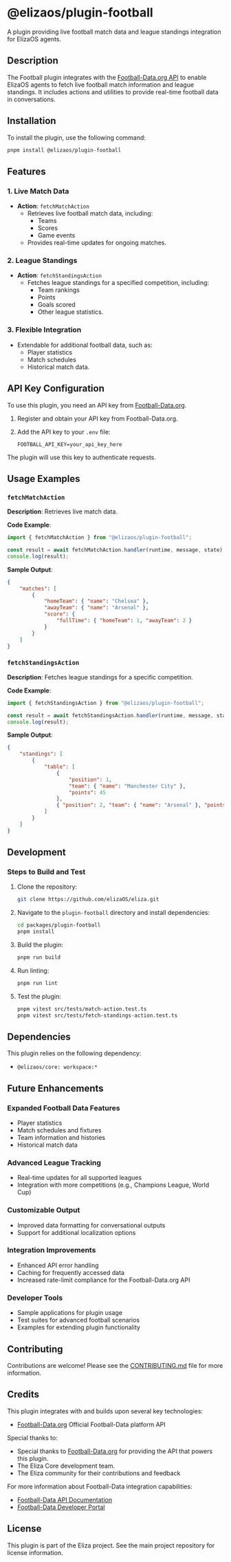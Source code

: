 # @elizaos/plugin-football

A plugin providing live football match data and league standings integration for ElizaOS agents.

## Description

The Football plugin integrates with the [Football-Data.org API](https://www.football-data.org/) to enable ElizaOS agents to fetch live football match information and league standings. It includes actions and utilities to provide real-time football data in conversations.

## Installation

To install the plugin, use the following command:

```bash
pnpm install @elizaos/plugin-football
```

## Features

### 1. Live Match Data

- **Action**: `fetchMatchAction`
    - Retrieves live football match data, including:
        - Teams
        - Scores
        - Game events
    - Provides real-time updates for ongoing matches.

### 2. League Standings

- **Action**: `fetchStandingsAction`
    - Fetches league standings for a specified competition, including:
        - Team rankings
        - Points
        - Goals scored
        - Other league statistics.

### 3. Flexible Integration

- Extendable for additional football data, such as:
    - Player statistics
    - Match schedules
    - Historical match data.

## API Key Configuration

To use this plugin, you need an API key from [Football-Data.org](https://www.football-data.org/).

1. Register and obtain your API key from Football-Data.org.
2. Add the API key to your `.env` file:

    ```env
    FOOTBALL_API_KEY=your_api_key_here
    ```

The plugin will use this key to authenticate requests.

## Usage Examples

### `fetchMatchAction`

**Description**: Retrieves live match data.

**Code Example**:

```javascript
import { fetchMatchAction } from "@elizaos/plugin-football";

const result = await fetchMatchAction.handler(runtime, message, state);
console.log(result);
```

**Sample Output**:

```json
{
    "matches": [
        {
            "homeTeam": { "name": "Chelsea" },
            "awayTeam": { "name": "Arsenal" },
            "score": {
                "fullTime": { "homeTeam": 1, "awayTeam": 2 }
            }
        }
    ]
}
```

### `fetchStandingsAction`

**Description**: Fetches league standings for a specific competition.

**Code Example**:

```javascript
import { fetchStandingsAction } from "@elizaos/plugin-football";

const result = await fetchStandingsAction.handler(runtime, message, state);
console.log(result);
```

**Sample Output**:

```json
{
    "standings": [
        {
            "table": [
                {
                    "position": 1,
                    "team": { "name": "Manchester City" },
                    "points": 45
                },
                { "position": 2, "team": { "name": "Arsenal" }, "points": 42 }
            ]
        }
    ]
}
```

## Development

### Steps to Build and Test

1. Clone the repository:

    ```bash
    git clone https://github.com/elizaOS/eliza.git
    ```

2. Navigate to the `plugin-football` directory and install dependencies:

    ```bash
    cd packages/plugin-football
    pnpm install
    ```

3. Build the plugin:

    ```bash
    pnpm run build
    ```

4. Run linting:

    ```bash
    pnpm run lint
    ```

5. Test the plugin:

    ```bash
    pnpm vitest src/tests/match-action.test.ts
    pnpm vitest src/tests/fetch-standings-action.test.ts
    ```

## Dependencies

This plugin relies on the following dependency:

- `@elizaos/core: workspace:*`

## Future Enhancements

### Expanded Football Data Features

- Player statistics
- Match schedules and fixtures
- Team information and histories
- Historical match data

### Advanced League Tracking

- Real-time updates for all supported leagues
- Integration with more competitions (e.g., Champions League, World Cup)

### Customizable Output

- Improved data formatting for conversational outputs
- Support for additional localization options

### Integration Improvements

- Enhanced API error handling
- Caching for frequently accessed data
- Increased rate-limit compliance for the Football-Data.org API

### Developer Tools

- Sample applications for plugin usage
- Test suites for advanced football scenarios
- Examples for extending plugin functionality

## Contributing

Contributions are welcome! Please see the [CONTRIBUTING.md](CONTRIBUTING.md) file for more information.

## Credits

This plugin integrates with and builds upon several key technologies:

- [Football-Data.org](https://www.football-data.org/documentation/quickstart/) Official Football-Data platform API

Special thanks to:

- Special thanks to [Football-Data.org](https://www.football-data.org/) for providing the API that powers this plugin.
- The Eliza Core development team.
- The Eliza community for their contributions and feedback

For more information about Football-Data integration capabilities:

- [Football-Data API Documentation](https://www.football-data.org/documentation/quickstart)
- [Football-Data Developer Portal](https://www.football-data.org/documentation/api)

## License

This plugin is part of the Eliza project. See the main project repository for license information.
